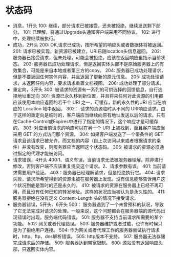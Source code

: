 # 状态码
* 消息，1开头
100: 继续，部分请求已被接受，还未被拒绝，继续发送剩下部分。
101: 已理解，将通过Upgrade头通知客户端采用不同协议。
102: 进行中，处理继续被执行。
* 成功，2开头
200: OK,请求已成功，按所希望的响应头或者数据体将被返回。
201: 请求已被实现，新资源已被建立，URI已随location头信息返回。
202: 服务器已接受请求，但未处理，可能会被拒绝，应该在返回响应里指示当前状态。
203: 服务器已成功处理请求，但是返回实体头部不是原始服务器上的有效集合，可能是来自本地或者第三方的copy。
204:  服务器已成功处理请求，但是不要返回任何实体内容，并且返回了更新的原元信息。
205:  成功处理请求，未返回任何内容，要求请求重置文档视图。
206: 成功处理了部分请求。
* 重定向，3开头
300:  被请求的资源有一系列的可供选择的回馈信息，自行选择地址重定向
301:  资源已永久移到新位置，并且将来任何对此资源的引用都应该使用本响应返回的若干个 URI 之一，可缓存，新的永久性的URI 应当在响应的 Location 域中返回。
302： 请求的资源临时从不同的 URI响应请求。由于这样的重定向是临时的，客户端应当继续向原有地址发送以后的请求。只有在Cache-Control或Expires中进行了指定的情况下，这个响应才是可缓存的。
303: 对应当前请求的响应可以在另一个 URI 上被找到，而且客户端应当采用 GET 的方式访问那个资源。
304: 如果客户端发送了一个带条件的 GET 请求且该请求已被允许，而文档的内容（自上次访问以来或者根据请求的条件）并没有改变，则服务器应当返回这个状态码。
305: 被请求的资源必须通过指定的代理才能被访问。
* 请求错误，4开头
400:1、语义有误，当前请求无法被服务器理解。除非进行修改，否则客户端不应该重复提交这个请求。2、请求参数有误。
401: 当前请求需要用户验证。
403：服务器已经理解请求，但是拒绝执行它。
404: 请求失败，请求所希望得到的资源未被在服务器上发现。没有信息能够告诉用户这个状况到底是暂时的还是永久的。
410: 被请求的资源在服务器上已经不再可用，而且没有任何已知的转发地址。这样的状况应当被认为是永久性的。
411: 服务器拒绝在没有定义 Content-Length 头的情况下接受请求。
* 服务器错误，5开头、6开头
500： 服务器遇到了一个未曾预料的状况，导致了它无法完成对请求的处理。一般来说，这个问题都会在服务器端的源代码出现错误时出现。服务端代码错误。
501: 服务器不支持当前请求所需要的某个功能。
502: 网关或者代理错误。
503: 服务器维护或者过载，也许有时候只是为了拒绝用户连接。
504: 作为网关或者代理工作的服务器尝试执行请求时，http、ftp、dns解析错误。
505: http版本不支持。
507: 服务器无法存储完成请求后的存储。
509: 服务器达到带宽限制。
600: 源站没有返回响应头部，只返回实体内容。